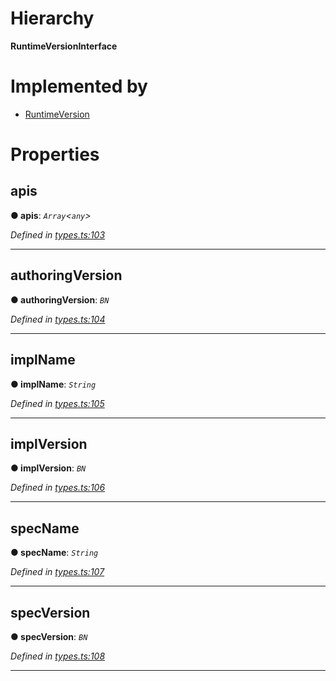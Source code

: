 

# Hierarchy

**RuntimeVersionInterface**

# Implemented by

* [RuntimeVersion](../classes/_rpc_runtimeversion_.runtimeversion.md)

# Properties

<a id="apis"></a>

##  apis

**● apis**: *`Array`<`any`>*

*Defined in [types.ts:103](https://github.com/polkadot-js/api/blob/9d00dce/packages/types/src/types.ts#L103)*

___
<a id="authoringversion"></a>

##  authoringVersion

**● authoringVersion**: *`BN`*

*Defined in [types.ts:104](https://github.com/polkadot-js/api/blob/9d00dce/packages/types/src/types.ts#L104)*

___
<a id="implname"></a>

##  implName

**● implName**: *`String`*

*Defined in [types.ts:105](https://github.com/polkadot-js/api/blob/9d00dce/packages/types/src/types.ts#L105)*

___
<a id="implversion"></a>

##  implVersion

**● implVersion**: *`BN`*

*Defined in [types.ts:106](https://github.com/polkadot-js/api/blob/9d00dce/packages/types/src/types.ts#L106)*

___
<a id="specname"></a>

##  specName

**● specName**: *`String`*

*Defined in [types.ts:107](https://github.com/polkadot-js/api/blob/9d00dce/packages/types/src/types.ts#L107)*

___
<a id="specversion"></a>

##  specVersion

**● specVersion**: *`BN`*

*Defined in [types.ts:108](https://github.com/polkadot-js/api/blob/9d00dce/packages/types/src/types.ts#L108)*

___

